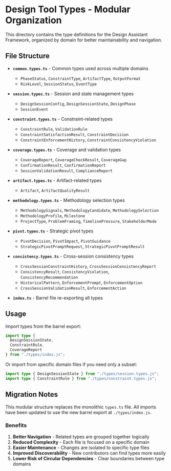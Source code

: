 # Design Tool Types - Modular Organization

This directory contains the type definitions for the Design Assistant Framework, organized by domain for better maintainability and navigation.

## File Structure

- **`common.types.ts`** - Common types used across multiple domains
  - `PhaseStatus`, `ConstraintType`, `ArtifactType`, `OutputFormat`
  - `RiskLevel`, `SessionStatus`, `EventType`

- **`session.types.ts`** - Session and state management types
  - `DesignSessionConfig`, `DesignSessionState`, `DesignPhase`
  - `SessionEvent`

- **`constraint.types.ts`** - Constraint-related types
  - `ConstraintRule`, `ValidationRule`
  - `ConstraintSatisfactionResult`, `ConstraintDecision`
  - `ConstraintEnforcementHistory`, `ConstraintConsistencyViolation`

- **`coverage.types.ts`** - Coverage and validation types
  - `CoverageReport`, `CoverageCheckResult`, `CoverageGap`
  - `ConfirmationResult`, `ConfirmationReport`
  - `SessionValidationResult`, `ComplianceReport`

- **`artifact.types.ts`** - Artifact-related types
  - `Artifact`, `ArtifactQualityResult`

- **`methodology.types.ts`** - Methodology selection types
  - `MethodologySignals`, `MethodologyCandidate`, `MethodologySelection`
  - `MethodologyProfile`, `Milestone`
  - `ProjectType`, `ProblemFraming`, `TimelinePressure`, `StakeholderMode`

- **`pivot.types.ts`** - Strategic pivot types
  - `PivotDecision`, `PivotImpact`, `PivotGuidance`
  - `StrategicPivotPromptRequest`, `StrategicPivotPromptResult`

- **`consistency.types.ts`** - Cross-session consistency types
  - `CrossSessionConstraintHistory`, `CrossSessionConsistencyReport`
  - `ConsistencyResult`, `ConsistencyViolation`, `ConsistencyRecommendation`
  - `HistoricalPattern`, `EnforcementPrompt`, `EnforcementOption`
  - `CrossSessionValidationResult`, `EnforcementAction`

- **`index.ts`** - Barrel file re-exporting all types

## Usage

Import types from the barrel export:

```typescript
import type {
  DesignSessionState,
  ConstraintRule,
  CoverageReport
} from "./types/index.js";
```

Or import from specific domain files if you need only a subset:

```typescript
import type { DesignSessionState } from "./types/session.types.js";
import type { ConstraintRule } from "./types/constraint.types.js";
```

## Migration Notes

This modular structure replaces the monolithic `types.ts` file. All imports have been updated to use the new barrel export at `./types/index.js`.

### Benefits

1. **Better Navigation** - Related types are grouped together logically
2. **Reduced Complexity** - Each file is focused on a specific domain
3. **Easier Maintenance** - Changes are isolated to specific type files
4. **Improved Discoverability** - New contributors can find types more easily
5. **Lower Risk of Circular Dependencies** - Clear boundaries between type domains
